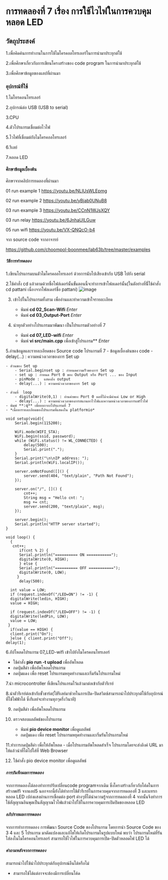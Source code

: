 # การทดลองที่ 7 เรื่อง การใช้ไวไฟในการควบคุมหลอด LED
## วัตถุประสงค์

1.เพื่อคิดค้นการทำงานในการใช้ไมโครคอลโทรเลอร์ในการนำมาประยุกต์ใช้

2.เพื่อศึกษาเกี่ยวกับการเขียนโครงสร้างของ code program ในการนำมาประยุกต์ใช้

3.เพื่อศึกษาข้อมูลของแลปที่ผ่านมา

### อุปกรณ์ที่ใช้

1.ไมโทรคอนโทรเลอร์

2.อุปกรณ์ต่อ USB (USB to serial)

3.CPU

4.ตัวโปรแกรมเชื่อมต่อไวไฟ

5.ไวไฟที่เชื่อมต่กับไมโครคอลโทรเลอร์

6.รีเลย์

7.หลอด LED

#### ศึกษาข้อมูลเบื้องต้น
ศึกษาจากคลิปการทดลองที่ผ่านมา 

01 run example 1 https://youtu.be/NLIUsWLEpmg

02 run example 2 https://youtu.be/yBjab0UNuB8

03 run example 3 https://youtu.be/CCnN1WJsXQY

03 run relay https://youtu.be/6JnhaUILGuw

05 run wifi https://youtu.be/VX-QNQcO-b4

จาก source code จากอาจารย์

https://github.com/choompol-boonmee/lab63b/tree/master/examples


##### วิธีการทำทดลอง

1.เขียนโปรแกรมบนตัวไมโครคอลโทรเลอร์ ด้วยการนับไปเสียงเข้ากับ USB ไปยัง serial

2.ใช้คำสั่ง cd แล้วตามด้วยชื่อโฟล์เดอร์นั้นขั้นตอนนี้จะทำการเข้าโฟลเดอร์นั้น(ในตัอย่างที่นี่้ใช้คำสั่ง cd pattani เนื่องจากโฟลเดอร์ชื่อ pattani)
   ![image](https://user-images.githubusercontent.com/80880126/113139135-e7dd2180-9250-11eb-8a08-b60a4fa8d268.png)

3. เข้าไปในโปรแกรมทั้งสาม เพื่ออ่านและทำความเข้าใจรายละเอียด
	- พิมพ์ **cd 02_Scan-Wifi** *Enter*
	- พิมพ์ **cd 03_Output-Port** *Enter*
	
4. นำทุกตัวอย่างโปรแกรมมาพัฒนา  เป็นโปรแกรมตัวอย่างที่ 7 
	- พิมพ์ **cd 07_LED-wifi** *Enter*
	- พิมพ์ **vi src/main.cpp** เพื่อเข้าสู่โปรแกรม** *Enter*

5.อ่านข้อมูลและรายละเอียดของ Source code โปรแกรมที่ 7
        - ข้อมูลเบื้องต้นของ code
		- delay(...) : ความหน่วงเวลาของการ Set up

	- ส่วนของ Set up
		- Serial.beginset up : กำหนดความเร็วของการ Set up 
		- set up : กำหนด Port 0 ของ Output หรือ Port ... ของ Input
		- pinMode :  แสดงถึง output
		- delay(...) : ความหน่วงเวลาของการ Set up

	- ส่วนที่  loop
		- digitalWrite(0,1) : อ่านค่าของ Port 0 ผลที่ได้จะมีค่าแค่ Low or High
		- delay(...) : ความหน่วงเวลาของการสแกนหาไวไฟและความหน่วงเวลาของการแชร์ไวไฟ
	- พิมพ์ **:q** เพื่อออกจากโปรแกรมที่ 7
	- *เนื้อหารายละเอียดของโปรแกรมที่แสดงใน platformio*
```
void setup(void){
	Serial.begin(115200);

	WiFi.mode(WIFI_STA);
	WiFi.begin(ssid, password);
	while (WiFi.status() != WL_CONNECTED) {
		delay(500);
		Serial.print(".");
	}
	Serial.print("\n\nIP address: ");
	Serial.println(WiFi.localIP());

	server.onNotFound([]() {
		server.send(404, "text/plain", "Path Not Found");
	});

	server.on("/", []() {
		cnt++;
		String msg = "Hello cnt: ";
		msg += cnt;
		server.send(200, "text/plain", msg);
	});

	server.begin();
	Serial.println("HTTP server started");
}

void loop() {
  {
   cnt++;
      if(cnt % 2) {
      Serial.println("========== ON ===========");
      digitalWrite(0, HIGH);
      } else {
      Serial.println("========== OFF ===========");
      digitalWrite(0, LOW);
     }
      delay(500);
 
  int value = LOW;
  if (request.indexOf("/LED=ON") != -1) {
  digitalWrite(ledin, HIGH);
  value = HIGH;
  
  if (request.indexOf("/LED=OFF") != -1) {
  digitalWrite(ledPin, LOW);
  value = LOW;
 }
  if(value == HIGH) { 
  client.print("On");
  }else { client.print("Off");
delay(1);

```
6.อัปโหลดโปรแกรม 07_LED-wifi เข้าไปยังไมโครคอนโทรเลอร์
 - ใช้คำสั่ง **pio run -t upload** เพื่ออัพโหลด
 - กดปุ่มสีดำ เพื่ออัพโหลดโปรแกรม
 - กดปุ่มแดง เพื่อ reset โปรแกรมหยุดทำงานและเริ่มรันโปรแกรมใหม่

7.นำ microcontroller ที่เขียนโปรแกรมไว้แล้วมาต่อเข้ากับตัวรีเรย์

8.นำตัวรีเรย์ต่อเข้ากับขั้วชาร์ต(ใช้รีเลย์มาช่วยในการเปิด-ปิดสวิตซ์สามารถนำไปประยุกต์ใช้กับอุปกรณ์ที่ใช้ไฟฟ้าได้ ซึ่งรีเลย์จะทำงานทุกๆครึ่งวินาที)

9. กดปุ่มสีดำ เพื่ออัพโหลดโปรแกรม

10. ตรวจสอบผลลัพธ์ของโปรแกรม    
      - พิมพ์ **pio device monitor** เพื่อดูผลลัพธ์
      - กดปุ่มแดง เพื่อ reset โปรแกรมหยุดทำงานและเริ่มรันโปรแกรมใหม่

11.ทำการกดปุ่มสีดำ เพื่อให้อัพโหลด
      - เมื่อโปรแกรมอัพโหลดสำเร็จ โปรแกรมโดยจะส่งลิงค์ URL มาให้แล้วนำที่ได้ไปใส่ที่ Web Browser

12. ใช้คำสั่ง  pio device monitor เพื่อดูผลลัพธ์
      
##### การบันทึกผลการทดลอง
จากการทดลองได้ลองทำการปรับเปลี่ยนcode programจากเดิม  ซึ่งโครงสร้างเกี่ยวกับโค้ดในการสร้างwifi จากแลป5 นอกจากนี้ยังได้ทำการใช้ตัวรีเรย์ในการควบคุมจากการทดลองที่ 3 และแทรกหลอด LED เปล่งแสงผ่านการเชื่อมต่อ port ต่างๆที่ได้นำความรู้จากการทดลองที่ 4 จากนั้นจึงทำการใช้สัญญาณอินพุตเป็นสัญญาณไวไฟแล้วนำไปใช้ในการควบคุมการเปิดปิดของหลอด LED
##### อภิปรายผลการทดลอง
จากการทำการทดลอง การพัฒนา Source Code ของโปรแกรม โดยการนำ Source Code ของ 3 4 และ 5 โปรแกรม มาดัดแปลงและแก้ไขให้เกิดโปรแกรมในรูปแบบใหม่ พบว่า โปรแกรมใหม่ที่รันใส่ลงในไมโครคอนโทรเลอร์ สามารถใช้ไวไฟในการควบคุมการเปิด-ปิดตัวหลอดไฟ LED ได้
##### คำถามหลังจากการทดลอง
สามารถนำไปใช้นำไปประยุกต์กับอุปกรณ์อืนได้หรือไม่
 - สามารถใช้ได้แต่อาจจะต้องมีการเปลี่ยนโค้ด

